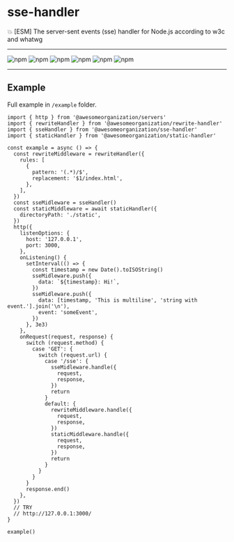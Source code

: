 # sse-handler

:boom: [ESM] The server-sent events (sse) handler for Node.js according to w3c and whatwg

---

![npm](https://img.shields.io/david/awesomeorganization/sse-handler)
![npm](https://img.shields.io/npm/v/@awesomeorganization/sse-handler)
![npm](https://img.shields.io/npm/dt/@awesomeorganization/sse-handler)
![npm](https://img.shields.io/npm/l/@awesomeorganization/sse-handler)
![npm](https://img.shields.io/bundlephobia/minzip/@awesomeorganization/sse-handler)
![npm](https://img.shields.io/bundlephobia/min/@awesomeorganization/sse-handler)

---

## Example

Full example in `/example` folder.

```
import { http } from '@awesomeorganization/servers'
import { rewriteHandler } from '@awesomeorganization/rewrite-handler'
import { sseHandler } from '@awesomeorganization/sse-handler'
import { staticHandler } from '@awesomeorganization/static-handler'

const example = async () => {
  const rewriteMiddleware = rewriteHandler({
    rules: [
      {
        pattern: '(.*)/$',
        replacement: '$1/index.html',
      },
    ],
  })
  const sseMidleware = sseHandler()
  const staticMiddleware = await staticHandler({
    directoryPath: './static',
  })
  http({
    listenOptions: {
      host: '127.0.0.1',
      port: 3000,
    },
    onListening() {
      setInterval(() => {
        const timestamp = new Date().toISOString()
        sseMidleware.push({
          data: `${timestamp}: Hi!`,
        })
        sseMidleware.push({
          data: [timestamp, 'This is multiline', 'string with event.'].join('\n'),
          event: 'someEvent',
        })
      }, 3e3)
    },
    onRequest(request, response) {
      switch (request.method) {
        case 'GET': {
          switch (request.url) {
            case '/sse': {
              sseMidleware.handle({
                request,
                response,
              })
              return
            }
            default: {
              rewriteMiddleware.handle({
                request,
                response,
              })
              staticMiddleware.handle({
                request,
                response,
              })
              return
            }
          }
        }
      }
      response.end()
    },
  })
  // TRY
  // http://127.0.0.1:3000/
}

example()
```
